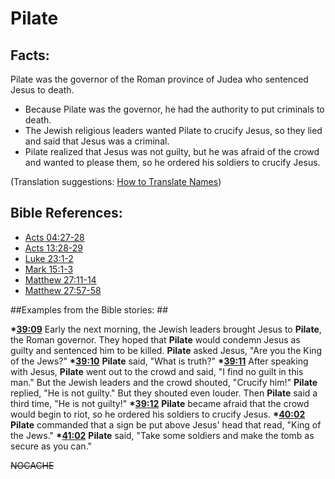 # Pilate #

## Facts: ##

Pilate was the governor of the Roman province of Judea who sentenced Jesus to death.

* Because Pilate was the governor, he had the authority to put criminals to death.
* The Jewish religious leaders wanted Pilate to crucify Jesus, so they lied and said that Jesus was a criminal.
* Pilate realized that Jesus was not guilty, but he was afraid of the crowd and wanted to please them, so he ordered his soldiers to crucify Jesus.

(Translation suggestions: [How to Translate Names](en/ta-vol1/translate/man/translate-names))



## Bible References: ##

* [Acts 04:27-28](en/tn/act/help/04/27)
* [Acts 13:28-29](en/tn/act/help/13/28)
* [Luke 23:1-2](en/tn/luk/help/23/01)
* [Mark 15:1-3](en/tn/mrk/help/15/01)
* [Matthew 27:11-14](en/tn/mat/help/27/11)
* [Matthew 27:57-58](en/tn/mat/help/27/57)

##Examples from the Bible stories: ##

  __*[39:09](en/tn/obs/help/39/09)__ Early the next morning, the Jewish leaders brought Jesus to __Pilate__, the Roman governor. They hoped that __Pilate__ would condemn Jesus as guilty and sentenced him to be killed. __Pilate__ asked Jesus, "Are you the King of the Jews?"
  __*[39:10](en/tn/obs/help/39/10)__ __Pilate__ said, "What is truth?"
  __*[39:11](en/tn/obs/help/39/11)__ After speaking with Jesus, __Pilate__ went out to the crowd and said, "I find no guilt in this man." But the Jewish leaders and the crowd shouted, "Crucify him!" __Pilate__ replied, "He is not guilty." But they shouted even louder. Then __Pilate__ said a third time, "He is not guilty!"
  __*[39:12](en/tn/obs/help/39/12)__ __Pilate__ became afraid that the crowd would begin to riot, so he ordered his soldiers to crucify Jesus.
  __*[40:02](en/tn/obs/help/40/02)__ __Pilate__ commanded that a sign be put above Jesus' head that read, "King of the Jews."
  __*[41:02](en/tn/obs/help/41/02)__ __Pilate__ said, "Take some soldiers and make the tomb as secure as you can."



~~NOCACHE~~